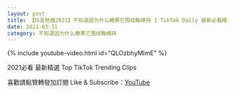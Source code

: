 ```yaml
---
layout: post
title: 【抖音熱搜2021】不知道因为什么糖果它围绕鞠婧祎 1 TikTok Daily 最新必看精選合集2021 03 31
date: 2021-03-31
category: 不知道因为什么糖果它围绕鞠婧祎
---
```


{% include youtube-video.html id="QLOzbhyMImE" %}

2021必看 最新精選 Top TikTok Trending Clips

喜歡請點贊轉發加訂閱 Like & Subscribe：[YouTube](https://www.youtube.com/channel/UCAoR7VcanIPd04uEq_GIylA/videos)

